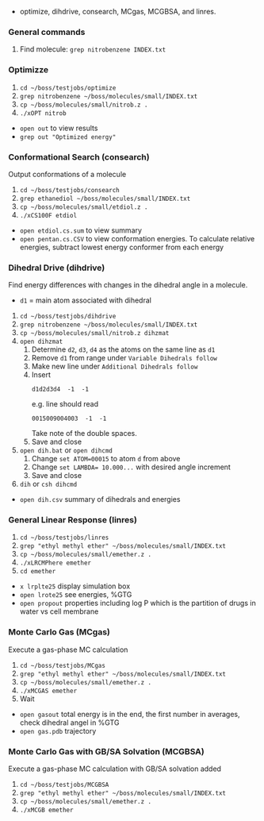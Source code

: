 * optimize, dihdrive, consearch, MCgas, MCGBSA, and linres.

### General commands

1. Find molecule: `grep nitrobenzene INDEX.txt`

### Optimizze

1. `cd ~/boss/testjobs/optimize`
2. `grep nitrobenzene ~/boss/molecules/small/INDEX.txt`
3. `cp ~/boss/molecules/small/nitrob.z .`
4. `./xOPT nitrob`

* `open out` to view results
* `grep out "Optimized energy"`

### Conformational Search (consearch)

Output conformations of a molecule

1. `cd ~/boss/testjobs/consearch`
2. `grep ethanediol ~/boss/molecules/small/INDEX.txt`
3. `cp ~/boss/molecules/small/etdiol.z .`
4. `./xCS100F etdiol`

* `open etdiol.cs.sum` to view summary
* `open pentan.cs.CSV` to view conformation energies. To calculate relative energies, subtract lowest energy conformer from each energy

### Dihedral Drive (dihdrive)

Find energy differences with changes in the dihedral angle in a molecule. 

* `d1` = main atom associated with dihedral

1. `cd ~/boss/testjobs/dihdrive`
2. `grep nitrobenzene ~/boss/molecules/small/INDEX.txt`
5. `cp ~/boss/molecules/small/nitrob.z dihzmat`
6. `open dihzmat`
    1. Determine `d2`, `d3`, `d4` as the atoms on the same line as `d1`
    2. Remove `d1` from range under `Variable Dihedrals follow`
    3. Make new line under `Additional Dihedrals follow`
    4. Insert <pre>`d1d2d3d4  -1  -1`</pre> e.g. line should read <pre>`0015009004003  -1  -1`</pre> Take note of the double spaces.
    5. Save and close
7. `open dih.bat` or `open dihcmd`
    1. Change `set ATOM=00015` to atom `d` from above
    2. Change `set LAMBDA= 10.000...` with desired angle increment
    3. Save and close
8. `dih` or `csh dihcmd`

* `open dih.csv` summary of dihedrals and energies

### General Linear Response (linres)

1. `cd ~/boss/testjobs/linres`
2. `grep "ethyl methyl ether" ~/boss/molecules/small/INDEX.txt`
3. `cp ~/boss/molecules/small/emether.z .`
4. `./xLRCMPhere emether`
5. `cd emether`

* `x lrplte25` display simulation box
* `open lrote25` see energies, %GTG
* `open propout` properties including log P which is the partition of drugs in water vs cell membrane

### Monte Carlo Gas (MCgas)

Execute a gas-phase MC calculation

1. `cd ~/boss/testjobs/MCgas`
2. `grep "ethyl methyl ether" ~/boss/molecules/small/INDEX.txt`
3. `cp ~/boss/molecules/small/emether.z .`
4. `./xMCGAS emether`
5. Wait

* `open gasout` total energy is in the end, the first number in averages, check dihedral angel in %GTG
* `open gas.pdb` trajectory

### Monte Carlo Gas with GB/SA Solvation (MCGBSA)

Execute a gas-phase MC calculation with GB/SA solvation added

1. `cd ~/boss/testjobs/MCGBSA`
2. `grep "ethyl methyl ether" ~/boss/molecules/small/INDEX.txt`
3. `cp ~/boss/molecules/small/emether.z .`
4. `./xMCGB emether`
